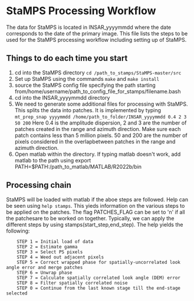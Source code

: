 # StaMPS Processing Workflow
The data for StaMPS is located in INSAR_yyyymmdd where the date corresponds to the date of the primary image. This file lists the steps to be used for the StaMPS processing workflow including setting up of StaMPS.

## Things to do each time you start
1. cd into the StaMPS directory ```cd /path_to_stamps/StaMPS-master/src```
2. Set up StaMPS using the commands ```make``` and ```make install```
3. source the StaMPS config file specifying the path starting from/home/username/path_to_config_file_for_stamps/filename.bash
4. cd into the INSAR_yyyymmdd directory
5. We need to generate some additional files for processing with StaMPS. This splits the data into patches. It is implemented by typing ```mt_prep_snap yyyymmdd /home/path_to_folder/INSAR_yyyymmdd 0.4 2 3 50 200``` Here 0.4 is the amplitude dispersion,  2 and 3 are the number of patches created in the range and azimuth direction. Make sure each patch contains less than 5 million pixels. 50 and 200 are the number of pixels considered in the overlapbetween patches in the range and azimuth direction.
6. Open matlab within the directory. If typing matlab doesn't work, add matlab to the path using export PATH=$PATH:/path_to_matlab/MATLAB/R2022b/bin

## Processing chain
StaMPS will be loaded with matlab if the aboe steps are followed. Help can be seen using ```help stamps```. This yieds information on the various steps to be applied on the patches. The flag PATCHES_FLAG can be set to 'n' if all the patchesare to be worked on together. Typically, we can apply the different steps by using stamps(start_step,end_step). The help yields the following:

```
    STEP 1 = Initial load of data
    STEP 2 = Estimate gamma 
    STEP 3 = Select PS pixels
    STEP 4 = Weed out adjacent pixels
    STEP 5 = Correct wrapped phase for spatially-uncorrelated look angle error and merge patches
    STEP 6 = Unwrap phase
    STEP 7 = Calculate spatially correlated look angle (DEM) error 
    STEP 8 = Filter spatially correlated noise 
    STEP 0 = Continue from the last known stage till the end-stage selected
```
